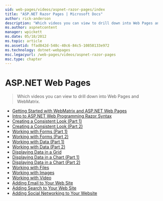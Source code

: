 ```yaml
---
uid: web-pages/videos/aspnet-razor-pages/index
title: "ASP.NET Razor Pages | Microsoft Docs"
author: rick-anderson
description: "Which videos you can view to drill down into Web Pages and WebMatrix."
ms.author: aspnetcontent
manager: wpickett
ms.date: 05/18/2012
ms.topic: article
ms.assetid: ffad842d-548c-40c6-84c5-10858133e972
ms.technology: dotnet-webpages
msc.legacyurl: /web-pages/videos/aspnet-razor-pages
msc.type: chapter
---
```

ASP.NET Web Pages
=================
> Which videos you can view to drill down into Web Pages and WebMatrix.


- [Getting Started with WebMatrix and ASP.NET Web Pages](getting-started-with-webmatrix-and-aspnet-web-pages.md)
- [Intro to ASP.NET Web Programming Razor Syntax](introduction-to-aspnet-web-programming-using-the-razor-syntax.md)
- [Creating a Consistent Look (Part 1)](creating-a-consistent-look-part-1.md)
- [Creating a Consistent Look (Part 2)](creating-a-consistent-look-part-2.md)
- [Working with Forms (Part 1)](working-with-forms-part-1.md)
- [Working with Forms (Part 2)](working-with-forms-part-2.md)
- [Working with Data (Part 1)](working-with-data-part-1.md)
- [Working with Data (Part 2)](working-with-data-part-2.md)
- [Displaying Data in a Grid](displaying-data-in-a-grid.md)
- [Displaying Data in a Chart (Part 1)](displaying-data-in-a-chart-part-1.md)
- [Displaying Data in a Chart (Part 2)](displaying-data-in-a-chart-part-2.md)
- [Working with Files](working-with-files.md)
- [Working with Images](working-with-images.md)
- [Working with Video](working-with-video.md)
- [Adding Email to Your Web Site](adding-email-to-your-web-site.md)
- [Adding Search to Your Web Site](adding-search-to-your-web-site.md)
- [Adding Social Networking to Your Website](adding-social-networking-to-your-website.md)
